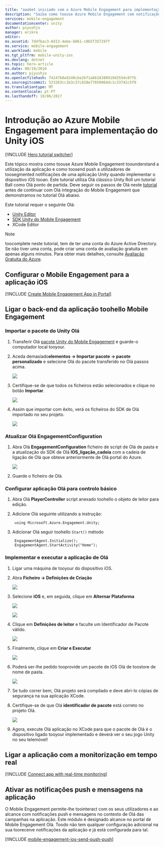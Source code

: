 ```yaml
---
title: "aaaGet iniciado com o Azure Mobile Engagement para implementação do Unity iOS"
description: "Saiba como toouse Azure Mobile Engagement com notificações Push e de análise para aplicações Unity tooiOS dispositivos."
services: mobile-engagement
documentationcenter: unity
author: piyushjo
manager: erikre
editor: 
ms.assetid: 7ddfbac3-8d13-4ebe-b061-c865f357297f
ms.service: mobile-engagement
ms.workload: mobile
ms.tgt_pltfrm: mobile-unity-ios
ms.devlang: dotnet
ms.topic: hero-article
ms.date: 08/19/2016
ms.author: piyushjo
ms.openlocfilehash: f4247b0a9240cbe2bf1a6618388919d3554c07fb
ms.sourcegitcommit: 523283cc1b3c37c428e77850964dc1c33742c5f0
ms.translationtype: MT
ms.contentlocale: pt-PT
ms.lasthandoff: 10/06/2017
---
```

# <a name="get-started-with-azure-mobile-engagement-for-unity-ios-deployment"></a>Introdução ao Azure Mobile Engagement para implementação do Unity iOS
[!INCLUDE [Hero tutorial switcher](../../includes/mobile-engagement-hero-tutorial-switcher.md)]

Este tópico mostra como toouse Azure Mobile Engagement toounderstand a utilização da aplicação e como toosend push a utilizadores de toosegmented notificações de uma aplicação Unity quando implementar o dispositivo iOS tooan.
Este tutorial utiliza Olá clássico Unity Roll um tutorial Ball como Olá ponto de partida. Deve seguir os passos de Olá neste [tutorial](mobile-engagement-unity-roll-a-ball.md) antes de continuar com Olá integração do Mobile Engagement que demonstramos no tutorial Olá abaixo. 

Este tutorial requer o seguinte Olá:

* [Unity Editor](http://unity3d.com/get-unity)
* [SDK Unity do Mobile Engagement](https://aka.ms/azmeunitysdk)
* XCode Editor

> [!NOTE]
> toocomplete neste tutorial, tem de ter uma conta do Azure Active Directory. Se não tiver uma conta, pode criar uma conta de avaliação gratuita em apenas alguns minutos. Para obter mais detalhes, consulte [Avaliação Gratuita do Azure](https://azure.microsoft.com/pricing/free-trial/?WT.mc_id=A0E0E5C02&amp;returnurl=http%3A%2F%2Fazure.microsoft.com%2Fen-us%2Fdocumentation%2Farticles%2Fmobile-engagement-unity-ios-get-started).
> 
> 

## <a id="setup-azme"></a>Configurar o Mobile Engagement para a aplicação iOS
[!INCLUDE [Create Mobile Engagement App in Portal](../../includes/mobile-engagement-create-app-in-portal-new.md)]

## <a id="connecting-app"></a>Ligar o back-end da aplicação toohello Mobile Engagement
### <a name="import-hello-unity-package"></a>Importar o pacote do Unity Olá
1. Transferir Olá [pacote Unity do Mobile Engagement](https://aka.ms/azmeunitysdk) e guarde-o computador local tooyour. 
2. Aceda demasiado**elementos -> Importar pacote -> pacote personalizado** e selecione Olá do pacote transferido no Olá passos acima. 
   
    ![][70] 
3. Certifique-se de que todos os ficheiros estão selecionados e clique no botão **Importar**. 
   
    ![][71] 
4. Assim que importar com êxito, verá os ficheiros do SDK de Olá importado no seu projeto.  
   
    ![][72] 

### <a name="update-hello-engagementconfiguration"></a>Atualizar Olá EngagementConfiguration
1. Abra Olá **EngagementConfiguration** ficheiro de script de Olá de pasta e a atualização do SDK de Olá **IOS\_ligação\_cadeia** com a cadeia de ligação de Olá que obteve anteriormente de Olá portal do Azure.  
   
    ![][73]
2. Guarde o ficheiro de Olá. 

### <a name="configure-hello-app-for-basic-tracking"></a>Configurar aplicação Olá para controlo básico
1. Abra Olá **PlayerController** script anexado toohello o objeto de leitor para edição. 
2. Adicione Olá seguinte utilizando a instrução:
   
        using Microsoft.Azure.Engagement.Unity;
3. Adicionar Olá seguir toohello `Start()` método
   
        EngagementAgent.Initialize();
        EngagementAgent.StartActivity("Home");

### <a name="deploy-and-run-hello-app"></a>Implementar e executar a aplicação de Olá
1. Ligar uma máquina de tooyour do dispositivo iOS. 
2. Abra **Ficheiro -> Definições de Criação** 
   
    ![][40]
3. Selecione **iOS** e, em seguida, clique em **Alternar Plataforma**
   
    ![][41]
   
    ![][42]
4. Clique em **Definições de leitor** e faculte um Identificador de Pacote válido. 
   
    ![][53]
5. Finalmente, clique em **Criar e Executar**
   
    ![][54]
6. Poderá ser-lhe pedido tooprovide um pacote de iOS Olá de toostore de nome de pasta. 
   
    ![][43]
7. Se tudo correr bem, Olá projeto será compilado e deve abri-lo cópias de segurança na sua aplicação XCode. 
8. Certifique-se de que Olá **identificador de pacote** está correto no projeto Olá.  
   
    ![][75]
9. Agora, execute Olá aplicação no XCode para que o pacote de Olá é o dispositivo ligado tooyour implementado e deverá ver o seu jogo Unity no seu telemóvel! 

## <a id="monitor"></a>Ligar a aplicação com a monitorização em tempo real
[!INCLUDE [Connect app with real-time monitoring](../../includes/mobile-engagement-connect-app-with-monitor.md)]

## <a id="integrate-push"></a>Ativar as notificações push e mensagens na aplicação
O Mobile Engagement permite-lhe toointeract com os seus utilizadores e ao alcance com notificações push e mensagens no contexto de Olá das campanhas na aplicação. Este módulo é designado alcance no portal de Mobile Engagement Olá.
Toodo não tem qualquer configuração adicional na sua tooreceive notificações da aplicação e já está configurada para tal.

[!INCLUDE [mobile-engagement-ios-send-push-push](../../includes/mobile-engagement-ios-send-push.md)]

<!-- Images. -->
[40]: ./media/mobile-engagement-unity-ios-get-started/40.png
[41]: ./media/mobile-engagement-unity-ios-get-started/41.png
[42]: ./media/mobile-engagement-unity-ios-get-started/42.png
[43]: ./media/mobile-engagement-unity-ios-get-started/43.png
[53]: ./media/mobile-engagement-unity-ios-get-started/53.png
[54]: ./media/mobile-engagement-unity-ios-get-started/54.png
[70]: ./media/mobile-engagement-unity-ios-get-started/70.png
[71]: ./media/mobile-engagement-unity-ios-get-started/71.png
[72]: ./media/mobile-engagement-unity-ios-get-started/72.png
[73]: ./media/mobile-engagement-unity-ios-get-started/73.png
[74]: ./media/mobile-engagement-unity-ios-get-started/74.png
[75]: ./media/mobile-engagement-unity-ios-get-started/75.png
